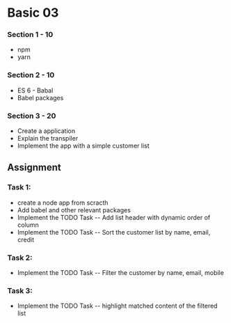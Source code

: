 # Basic 03

### Section 1 - 10
* npm  
* yarn

### Section 2 - 10
* ES 6 - Babal
* Babel packages

### Section 3 - 20
* Create a application 
* Explain the transpiler
* Implement the app with a simple customer list 


## Assignment

### Task 1:
* create a node app from scracth
* Add babel and other relevant packages 
* Implement the TODO Task -- Add list header with dynamic order of column
* Implement the TODO Task -- Sort the customer list by name, email, credit


### Task 2:
* Implement the TODO Task -- Filter the customer by name, email, mobile

### Task 3: 
* Implement the TODO Task -- highlight matched content of the filtered list